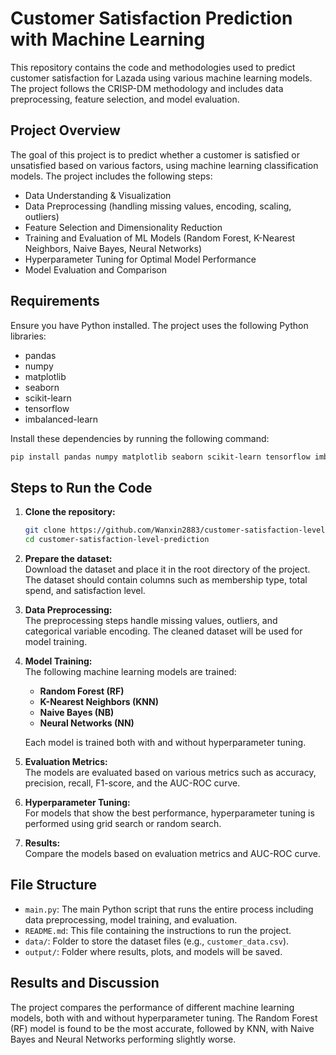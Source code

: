 # Customer Satisfaction Prediction with Machine Learning

This repository contains the code and methodologies used to predict customer satisfaction for Lazada using various machine learning models. The project follows the CRISP-DM methodology and includes data preprocessing, feature selection, and model evaluation.

## Project Overview

The goal of this project is to predict whether a customer is satisfied or unsatisfied based on various factors, using machine learning classification models. The project includes the following steps:

- Data Understanding & Visualization
- Data Preprocessing (handling missing values, encoding, scaling, outliers)
- Feature Selection and Dimensionality Reduction
- Training and Evaluation of ML Models (Random Forest, K-Nearest Neighbors, Naive Bayes, Neural Networks)
- Hyperparameter Tuning for Optimal Model Performance
- Model Evaluation and Comparison

## Requirements

Ensure you have Python installed. The project uses the following Python libraries:

- pandas
- numpy
- matplotlib
- seaborn
- scikit-learn
- tensorflow
- imbalanced-learn

Install these dependencies by running the following command:

```bash
pip install pandas numpy matplotlib seaborn scikit-learn tensorflow imbalanced-learn
```

## Steps to Run the Code

1. **Clone the repository:**

    ```bash
    git clone https://github.com/Wanxin2883/customer-satisfaction-level-prediction.git
    cd customer-satisfaction-level-prediction
    ```

2. **Prepare the dataset:**  
    Download the dataset and place it in the root directory of the project. The dataset should contain columns such as membership type, total spend, and satisfaction level.

3. **Data Preprocessing:**  
    The preprocessing steps handle missing values, outliers, and categorical variable encoding. The cleaned dataset will be used for model training.

4. **Model Training:**  
    The following machine learning models are trained:
    - **Random Forest (RF)**
    - **K-Nearest Neighbors (KNN)**
    - **Naive Bayes (NB)**
    - **Neural Networks (NN)**

    Each model is trained both with and without hyperparameter tuning.

5. **Evaluation Metrics:**  
    The models are evaluated based on various metrics such as accuracy, precision, recall, F1-score, and the AUC-ROC curve.

6. **Hyperparameter Tuning:**  
    For models that show the best performance, hyperparameter tuning is performed using grid search or random search.

7. **Results:**  
    Compare the models based on evaluation metrics and AUC-ROC curve.

## File Structure

- `main.py`: The main Python script that runs the entire process including data preprocessing, model training, and evaluation.
- `README.md`: This file containing the instructions to run the project.
- `data/`: Folder to store the dataset files (e.g., `customer_data.csv`).
- `output/`: Folder where results, plots, and models will be saved.

## Results and Discussion

The project compares the performance of different machine learning models, both with and without hyperparameter tuning. The Random Forest (RF) model is found to be the most accurate, followed by KNN, with Naive Bayes and Neural Networks performing slightly worse.

